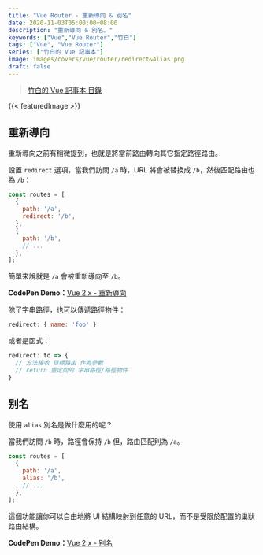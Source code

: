 ```yaml
---
title: "Vue Router - 重新導向 & 別名"
date: 2020-11-03T05:00:00+08:00
description: "重新導向 & 別名。"
keywords: ["Vue","Vue Router","竹白"]
tags: ["Vue", "Vue Router"]
series: ["竹白的 Vue 記事本"]
image: images/covers/vue/router/redirect&Alias.png
draft: false
---
```


>[竹白的 Vue 記事本 目錄](/posts/vue/menu/)

<!--more-->
{{< featuredImage >}}

## 重新導向

重新導向之前有稍微提到，也就是將當前路由轉向其它指定路徑路由。

設置 `redirect` 選項，當我們訪問 `/a` 時，URL 將會被替換成 `/b`，然後匹配路由也為 `/b`：
```javascript
const routes = [
  {
    path: '/a',
    redirect: '/b',
  },
  {
    path: '/b',
    // ...
  },
];
```
簡單來說就是 `/a` 會被重新導向至 `/b`。

**CodePen Demo：**[Vue 2.x - 重新導向](https://codepen.io/CHUPAIWANG/pen/QWEdXgR)

除了字串路徑，也可以傳遞路徑物件：
```javascript
redirect: { name: 'foo' }
```

或者是函式：
```javascript
redirect: to => {
  // 方法接收 目標路由 作為參數
  // return 重定向的 字串路徑/路徑物件
}
```

## 别名

使用 `alias` 別名是做什麼用的呢？

當我們訪問 `/b` 時，路徑會保持 `/b` 但，路由匹配則為 `/a`。

```javascript
const routes = [
  {
    path: '/a',
    alias: '/b',
    // ...
  },
];
```
這個功能讓你可以自由地將 UI 結構映射到任意的 URL，而不是受限於配置的巢狀路由結構。

**CodePen Demo：**[Vue 2.x - 别名](https://codepen.io/CHUPAIWANG/pen/BazpXqK)